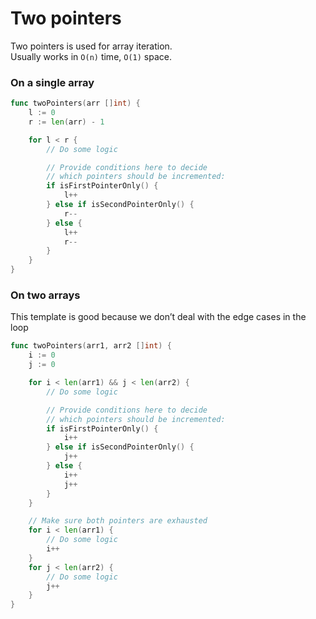 # Two pointers

Two pointers is used for array iteration.  
Usually works in `O(n)` time, `O(1)` space.

### On a single array

```go
func twoPointers(arr []int) {
	l := 0
	r := len(arr) - 1

	for l < r {
		// Do some logic

		// Provide conditions here to decide
		// which pointers should be incremented:
		if isFirstPointerOnly() {
			l++
		} else if isSecondPointerOnly() {
			r--
		} else {
			l++
			r--
		}
	}
}

```

### On two arrays

This template is good because we don’t deal with the edge cases in the loop

```go
func twoPointers(arr1, arr2 []int) {
	i := 0
	j := 0

	for i < len(arr1) && j < len(arr2) {
		// Do some logic

		// Provide conditions here to decide
		// which pointers should be incremented:
		if isFirstPointerOnly() {
			i++
		} else if isSecondPointerOnly() {
			j++
		} else {
			i++
			j++
		}
	}

	// Make sure both pointers are exhausted
	for i < len(arr1) {
		// Do some logic
		i++
	}
	for j < len(arr2) {
		// Do some logic
		j++
	}
}

```
